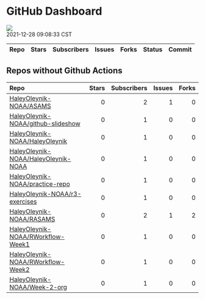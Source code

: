 GitHub Dashboard
================

![](https://github.com/HaleyOleynik-NOAA/status/workflows/Render%20Status/badge.svg)  
2021-12-28 09:08:33 CST

| Repo | Stars | Subscribers | Issues | Forks | Status | Commit |
|:-----|------:|------------:|-------:|------:|:-------|:-------|

## Repos without Github Actions

| Repo                                                                                          | Stars | Subscribers | Issues | Forks |
|:----------------------------------------------------------------------------------------------|------:|------------:|-------:|------:|
| [HaleyOleynik-NOAA/ASAMS](https://github.com/HaleyOleynik-NOAA/ASAMS)                         |     0 |           2 |      1 |     0 |
| [HaleyOleynik-NOAA/github-slideshow](https://github.com/HaleyOleynik-NOAA/github-slideshow)   |     0 |           1 |      0 |     0 |
| [HaleyOleynik-NOAA/HaleyOleynik](https://github.com/HaleyOleynik-NOAA/HaleyOleynik)           |     0 |           1 |      0 |     0 |
| [HaleyOleynik-NOAA/HaleyOleynik-NOAA](https://github.com/HaleyOleynik-NOAA/HaleyOleynik-NOAA) |     0 |           1 |      0 |     0 |
| [HaleyOleynik-NOAA/practice-repo](https://github.com/HaleyOleynik-NOAA/practice-repo)         |     0 |           1 |      0 |     0 |
| [HaleyOleynik-NOAA/r3-exercises](https://github.com/HaleyOleynik-NOAA/r3-exercises)           |     0 |           1 |      0 |     0 |
| [HaleyOleynik-NOAA/RASAMS](https://github.com/HaleyOleynik-NOAA/RASAMS)                       |     0 |           2 |      1 |     2 |
| [HaleyOleynik-NOAA/RWorkflow-Week1](https://github.com/HaleyOleynik-NOAA/RWorkflow-Week1)     |     0 |           1 |      0 |     0 |
| [HaleyOleynik-NOAA/RWorkflow-Week2](https://github.com/HaleyOleynik-NOAA/RWorkflow-Week2)     |     0 |           1 |      0 |     0 |
| [HaleyOleynik-NOAA/Week-2-org](https://github.com/HaleyOleynik-NOAA/Week-2-org)               |     0 |           1 |      0 |     0 |
